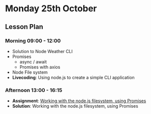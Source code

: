 # Monday 25th October

## Lesson Plan

### Morning 09:00 - 12:00

+ Solution to Node Weather CLI
+ Promises
  + async / await
  + Promises with axios
+ Node File system
+ **Livecoding**: Using node.js to create a simple CLI application

### Afternoon 13:00 - 16:15

+ **Assignment**: [Working with the node.js filesystem, using Promises](https://github.com/FrancoSpeziali/node+file+system+promises)
+ **Solution**: Working with the node.js filesystem, using Promises